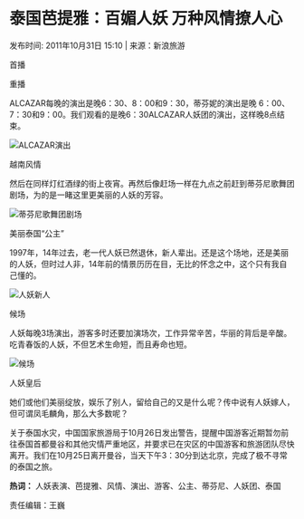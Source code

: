 # 泰国芭提雅：百媚人妖 万种风情撩人心

发布时间: 2011年10月31日 15:10 | 来源：新浪旅游

首播

重播

ALCAZAR每晚的演出是晚6：30、8：00和9：30，蒂芬妮的演出是晚 6：00、7：30和9：00。我们观看的是晚6：30ALCAZAR人妖团的演出，这样晚8点结束。

![ALCAZAR演出](http://kejiao.cntv.cn/20111031/images/1320046376680_U7118P704DT20111031104705.jpeg)

越南风情

然后在同样灯红酒绿的街上夜宵。再然后像赶场一样在九点之前赶到蒂芬尼歌舞团剧场，为的是一睹这里更美丽的人妖的芳容。

![蒂芬尼歌舞团剧场](http://kejiao.cntv.cn/20111031/images/1320046376820_U7118P704DT20111031104444.jpeg)

美丽泰国“公主”

1997年，14年过去，老一代人妖已然退休，新人辈出。还是这个场地，还是美丽的人妖，但时过人非，14年前的情景历历在目，无比的怀念之中，这个只有我自己懂的。

![人妖新人](http://kejiao.cntv.cn/20111031/images/1320046377007_U7118P704DT20111031104530.jpeg)

候场

人妖每晚3场演出，游客多时还要加演场次，工作异常辛苦，华丽的背后是辛酸。吃青春饭的人妖，不但艺术生命短，而且寿命也短。

![候场](http://kejiao.cntv.cn/20111031/images/1320046377155_U7118P704DT20111031104550.jpeg)

人妖皇后

她们或他们美丽绽放，娱乐了别人，留给自己的又是什么呢？传中说有人妖嫁人，但可谓凤毛麟角，那么大多数呢？

关于泰国水灾，中国国家旅游局于10月26日发出警告，提醒中国游客近期暂勿前往泰国首都曼谷和其他灾情严重地区，并要求已在灾区的中国游客和旅游团队尽快离开。我们在10月25日离开曼谷，当天下午3：30分到达北京，完成了极不寻常的泰国之旅。

**热词：** 人妖表演、芭提雅、风情、演出、游客、公主、蒂芬尼、人妖团、泰国

责任编辑：王巍